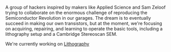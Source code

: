 A group of hackers inspired by makers like Applied Science and Sam
Zeloof trying to collaborate on the enormous challenge of reproducing
the Semiconductor Revolution in our garages. The dream is to eventually
succeed in making our own transistors, but at the moment, we're focusing
on acquiring, repairing, and learning to operate the basic tools,
including a lithography setup and a Cambridge Stereoscan SEM.

We're currently working on [Lithography](Lithography)
